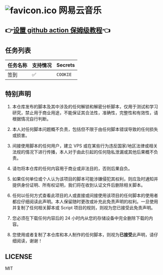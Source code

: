 # ![favicon.ico](assets/favicon.ico) 网易云音乐

## 👉[设置 github action 保姆级教程](https://github.com/hudiemon/course/blob/main/README.md)👈

## 任务列表
| 任务名称      | 支持情况 | Secrets          |
|-----------|------|------------------|
| 签到        | ✅    | `COOKIE`         |

## 特别声明
1. 本仓库发布的脚本及其中涉及的任何解锁和解密分析脚本，仅用于测试和学习研究，禁止用于商业用途，不能保证其合法性，准确性，完整性和有效性，请根据情况自行判断。

2. 本人对任何脚本问题概不负责，包括但不限于由任何脚本错误导致的任何损失或损害。

3. 间接使用脚本的任何用户，建立 VPS 或在某些行为违反国家/地区法律或相关法规的情况下进行传播，本人对于由此引起的任何隐私泄漏或其他后果概不负责。

4. 请勿将本仓库的任何内容用于商业或非法目的，否则后果自负。

5. 如果任何单位或个人认为该项目的脚本可能涉嫌侵犯其权利，则应及时通知并提供身份证明、所有权证明，我们将在收到认证文件后删除相关脚本。

6. 任何以任何方式查看此项目的人或直接或间接使用该项目的任何脚本的使用者都应仔细阅读此声明。本人保留随时更改或补充此免责声明的权利。一旦使用并复制了任何相关脚本或 Script 项目的规则，则视为您已接受此免责声明。

7. 您必须在下载任何内容后的 24 小时内从您的存储设备中完全删除下载的内容。

8. 您使用或者复制了本仓库和本人制作的任何脚本，则视为**已接受**此声明，请仔细阅读，谢谢！

## LICENSE
MIT